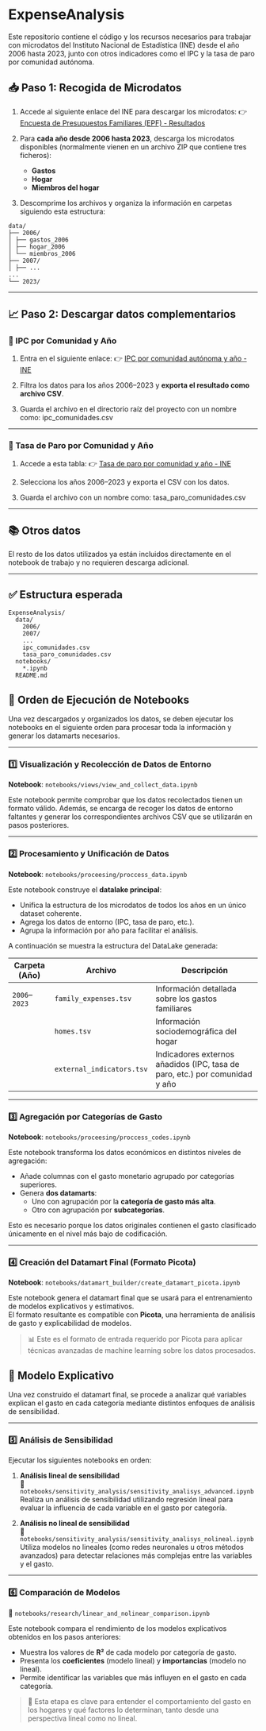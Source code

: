 # ExpenseAnalysis


Este repositorio contiene el código y los recursos necesarios para trabajar con microdatos del Instituto Nacional de Estadística (INE) desde el año 2006 hasta 2023, junto con otros indicadores como el IPC y la tasa de paro por comunidad autónoma.

## 📥 Paso 1: Recogida de Microdatos

1. Accede al siguiente enlace del INE para descargar los microdatos:
   👉 [Encuesta de Presupuestos Familiares (EPF) - Resultados](https://www.ine.es/dyngs/INEbase/operacion.htm?c=Estadistica_C&cid=1254736176806&menu=resultados&idp=1254735976608#_tabs-1254736195147)

2. Para **cada año desde 2006 hasta 2023**, descarga los microdatos disponibles (normalmente vienen en un archivo ZIP que contiene tres ficheros):

   - **Gastos**
   - **Hogar**
   - **Miembros del hogar**

3. Descomprime los archivos y organiza la información en carpetas siguiendo esta estructura:

```
data/
├── 2006/
│ ├── gastos_2006
│ ├── hogar_2006
│ └── miembros_2006
├── 2007/
│ ├── ...
...
└── 2023/
```

---

## 📈 Paso 2: Descargar datos complementarios

### 🔸 IPC por Comunidad y Año

1. Entra en el siguiente enlace:
👉 [IPC por comunidad autónoma y año - INE](https://www.ine.es/jaxiT3/Tabla.htm?t=50913)

2. Filtra los datos para los años 2006–2023 y **exporta el resultado como archivo CSV**.

3. Guarda el archivo en el directorio raíz del proyecto con un nombre como: ipc_comunidades.csv


---

### 🔸 Tasa de Paro por Comunidad y Año

1. Accede a esta tabla:
👉 [Tasa de paro por comunidad y año - INE](https://www.ine.es/jaxiT3/Tabla.htm?t=4247)

2. Selecciona los años 2006–2023 y exporta el CSV con los datos.

3. Guarda el archivo con un nombre como: tasa_paro_comunidades.csv



---

## 📚 Otros datos

El resto de los datos utilizados ya están incluidos directamente en el notebook de trabajo y no requieren descarga adicional.

---

## ✅ Estructura esperada

```
ExpenseAnalysis/
  data/
    2006/
    2007/
    ...
    ipc_comunidades.csv
    tasa_paro_comunidades.csv
  notebooks/
    *.ipynb
  README.md
```

## 🧮 Orden de Ejecución de Notebooks

Una vez descargados y organizados los datos, se deben ejecutar los notebooks en el siguiente orden para procesar toda la información y generar los datamarts necesarios.

---

### 1️⃣ Visualización y Recolección de Datos de Entorno

**Notebook**: `notebooks/views/view_and_collect_data.ipynb`

Este notebook permite comprobar que los datos recolectados tienen un formato válido. Además, se encarga de recoger los datos de entorno faltantes y generar los correspondientes archivos CSV que se utilizarán en pasos posteriores.

---

### 2️⃣ Procesamiento y Unificación de Datos

**Notebook**: `notebooks/proceesing/proccess_data.ipynb`

Este notebook construye el **datalake principal**:

- Unifica la estructura de los microdatos de todos los años en un único dataset coherente.
- Agrega los datos de entorno (IPC, tasa de paro, etc.).
- Agrupa la información por año para facilitar el análisis.


A continuación se muestra la estructura del DataLake generada:

| Carpeta (Año) | Archivo                        | Descripción                                                                 |
|---------------|--------------------------------|-----------------------------------------------------------------------------|
| `2006`–`2023` | `family_expenses.tsv`          | Información detallada sobre los gastos familiares                          |
|               | `homes.tsv`                    | Información sociodemográfica del hogar                                     |
|               | `external_indicators.tsv`      | Indicadores externos añadidos (IPC, tasa de paro, etc.) por comunidad y año |

---


### 3️⃣ Agregación por Categorías de Gasto

**Notebook**: `notebooks/proceesing/proccess_codes.ipynb`

Este notebook transforma los datos económicos en distintos niveles de agregación:

- Añade columnas con el gasto monetario agrupado por categorías superiores.
- Genera **dos datamarts**:
  - Uno con agrupación por la **categoría de gasto más alta**.
  - Otro con agrupación por **subcategorías**.

Esto es necesario porque los datos originales contienen el gasto clasificado únicamente en el nivel más bajo de codificación.

---

### 4️⃣ Creación del Datamart Final (Formato Picota)

**Notebook**: `notebooks/datamart_builder/create_datamart_picota.ipynb`

Este notebook genera el datamart final que se usará para el entrenamiento de modelos explicativos y estimativos.  
El formato resultante es compatible con **Picota**, una herramienta de análisis de gasto y explicabilidad de modelos.

> 📊 Este es el formato de entrada requerido por Picota para aplicar técnicas avanzadas de machine learning sobre los datos procesados.



## 🧠 Modelo Explicativo

Una vez construido el datamart final, se procede a analizar qué variables explican el gasto en cada categoría mediante distintos enfoques de análisis de sensibilidad.

---

### 5️⃣ Análisis de Sensibilidad

Ejecutar los siguientes notebooks en orden:

1. **Análisis lineal de sensibilidad**  
   📘 `notebooks/sensitivity_analysis/sensitivity_analisys_advanced.ipynb`  
   Realiza un análisis de sensibilidad utilizando regresión lineal para evaluar la influencia de cada variable en el gasto por categoría.

2. **Análisis no lineal de sensibilidad**  
   📘 `notebooks/sensitivity_analysis/sensitivity_analisys_nolineal.ipynb`  
   Utiliza modelos no lineales (como redes neuronales u otros métodos avanzados) para detectar relaciones más complejas entre las variables y el gasto.

---

### 6️⃣ Comparación de Modelos

📘 `notebooks/research/linear_and_nolinear_comparison.ipynb`

Este notebook compara el rendimiento de los modelos explicativos obtenidos en los pasos anteriores:

- Muestra los valores de **R²** de cada modelo por categoría de gasto.
- Presenta los **coeficientes** (modelo lineal) y **importancias** (modelo no lineal).
- Permite identificar las variables que más influyen en el gasto en cada categoría.

> 🎯 Esta etapa es clave para entender el comportamiento del gasto en los hogares y qué factores lo determinan, tanto desde una perspectiva lineal como no lineal.
